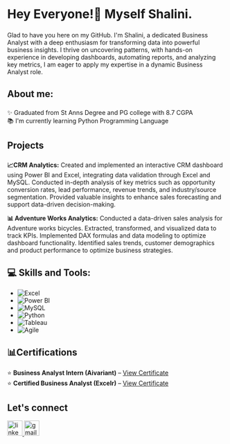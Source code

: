 <h1 align="left">Hey Everyone!👋 Myself Shalini.</h1>

###

<p align="left">Glad to have you here on my GitHub. I'm Shalini, a dedicated Business Analyst with a deep enthusiasm for transforming data into powerful business insights. I thrive on uncovering patterns, with hands-on experience in developing dashboards, automating reports, and analyzing key metrics, I am eager to apply my expertise in a dynamic Business Analyst role. </p>

###

<h2 align="left">About me: </h2>

###

<p align="left">✨ Graduated from St Anns Degree and PG college with 8.7 CGPA<br>📚 I'm currently learning Python Programming Language<br></p>

###

<h2 align="left">Projects</h2>


###

<p align="left"><b>📈CRM Analytics:</b> Created and implemented an interactive CRM dashboard using Power BI and Excel, integrating data validation through Excel and MySQL. Conducted in-depth analysis of key metrics such as opportunity conversion rates, lead performance, revenue trends, and industry/source segmentation. Provided valuable insights to enhance sales forecasting and support data-driven decision-making. </p> 
<p align="left"><b>📊 Adventure Works Analytics:</b> Conducted a data-driven sales analysis for Adventure works bicycles. Extracted, transformed, and visualized
data to track KPIs. Implemented DAX formulas and data modeling to optimize dashboard functionality. Identified sales trends, customer demographics and product performance to optimize business strategies.

###  


## 💻 Skills and Tools:
- ![Excel](https://img.shields.io/badge/-Excel-217346?style=flat-square&logo=microsoft-excel&logoColor=white)
- ![Power BI](https://img.shields.io/badge/-PowerBI-F2C811?style=flat-square&logo=powerbi&logoColor=black)
- ![MySQL](https://img.shields.io/badge/-MySQL-4479A1?style=flat-square&logo=mysql&logoColor=white)
- ![Python](https://img.shields.io/badge/-Python-3776AB?style=flat-square&logo=python&logoColor=white)
- ![Tableau](https://img.shields.io/badge/-Tableau-E97627?style=flat-square&logo=tableau&logoColor=white)
- ![Agile](https://img.shields.io/badge/-Agile-FF4500?style=flat-square&logo=agile&logoColor=white)




###

<h2 align="left">📊Certifications </h2>

<p align="left">

⭐️ **Business Analyst Intern (Aivariant)** – [View Certificate](https://drive.google.com/file/d/1X5SVT9wwTRrP_OsejCouJ8odnuWc_8DP/view?usp=sharing)  
⭐️ **Certified Business Analyst (Excelr)** – [View Certificate](https://drive.google.com/file/d/1cI1RBMS1Ivs3ugEZ_NPAis3Crhfa3x-6/view?usp=sharing) 

###


<h2 align="left">Let's connect  </h2> 

<div align="left">  
  <a href="https://www.linkedin.com/in/shalini-kadiyala15" target="_blank"><img src="https://img.shields.io/static/v1?message=LinkedIn&logo=linkedin&label=&color=0077B5&logoColor=white&labelColor=&style=for-the-badge" height="35" alt="linkedin logo"  />
  <a href="mailto:shalinikadiyala4@gmail.com"><img src="https://img.shields.io/static/v1?message=Gmail&logo=gmail&label=&color=D14836&logoColor=white&labelColor=&style=for-the-badge" height="35" alt="gmail logo"  />
</div>
